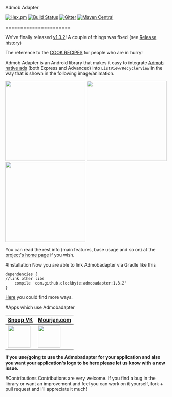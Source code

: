 Admob Adapter                               

[![Hex.pm](https://img.shields.io/hexpm/l/plug.svg)](http://www.apache.org/licenses/LICENSE-2.0)  [![Build Status](https://travis-ci.org/clockbyte/admobadapter.svg?branch=master)](https://travis-ci.org/clockbyte/admobadapter)  [![Gitter](https://badges.gitter.im/clockbyte/admobadapter.svg)](https://gitter.im/clockbyte/admobadapter?utm_source=badge&utm_medium=badge&utm_campaign=pr-badge)  [![Maven Central](https://maven-badges.herokuapp.com/maven-central/com.github.clockbyte/admobadapter/badge.svg)](https://maven-badges.herokuapp.com/maven-central/com.github.clockbyte/admobadapter)

======================

We've finally released [v1.3.2](https://github.com/clockbyte/admobadapter/releases/tag/v1.3.2)! A couple of things was fixed (see [Release history](https://github.com/clockbyte/admobadapter/wiki/Release-history))

The reference to the [COOK RECIPES](https://github.com/clockbyte/admobadapter/wiki/Cookbook) for people who are in hurry!

Admob Adapter is an Android library that makes it easy to integrate [Admob native ads](https://firebase.google.com/docs/admob/android/native) (both Express and Advanced) into ```ListView/RecyclerView``` in the way that is shown in the following image/animation.

 <img src="https://raw.githubusercontent.com/clockbyte/admobadapter/master/screenshots/device-2015-08-28-012121.png" width="250"> <img src="https://raw.githubusercontent.com/clockbyte/admobadapter/master/screenshots/Screenshot_20160809-183435.png" width="250">    <img src="https://raw.githubusercontent.com/clockbyte/admobadapter/master/screenshots/ezgif.com-gif-maker.gif" width="250">

You can read the rest info (main features, base usage and so on) at the [project's home page](https://github.com/clockbyte/admobadapter/wiki/Home) if you wish.

#Installation
Now you are able to link Admobadapter via Gradle like this
```shell
dependencies {
//link other libs
    compile 'com.github.clockbyte:admobadapter:1.3.2'
}
```
[Here](https://github.com/clockbyte/admobadapter/wiki/Installation) you could find more ways.

#Apps which use Admobadapter

[**Snoop VK**](https://play.google.com/store/apps/details?id=com.clockbyte.vkgroupwatcher) | [**Mourjan.com**](https://play.google.com/store/apps/details?id=com.mourjan.classifieds)
--- | ---
[<img src="https://lh3.googleusercontent.com/v5AhDqwCs1L9x4KA4mIsSbxXZ0jdUwFPf1ne2u6Ya7GRy2e1Ia97StLWTPVBV1b4rkw=w300-rw" width="70">](https://play.google.com/store/apps/details?id=com.clockbyte.vkgroupwatcher) | [<img src="https://lh6.ggpht.com/nWNwYHXynUmI-8zVF9RozbMtiyaW__2cvXOdx9Y_ggpiP8P3pe-XGdPpOUyCHIhFFGM=w300-rw" width="70">](https://play.google.com/store/apps/details?id=com.mourjan.classifieds)

**If you use/going to use the Admobadapter for your application and also you want your application's logo to be here please let us know with a new issue.**

#Contributions
Contributions are very welcome. If you find a bug in the library or want an improvement and feel you can work on it yourself, fork + pull request and i'll appreciate it much!
